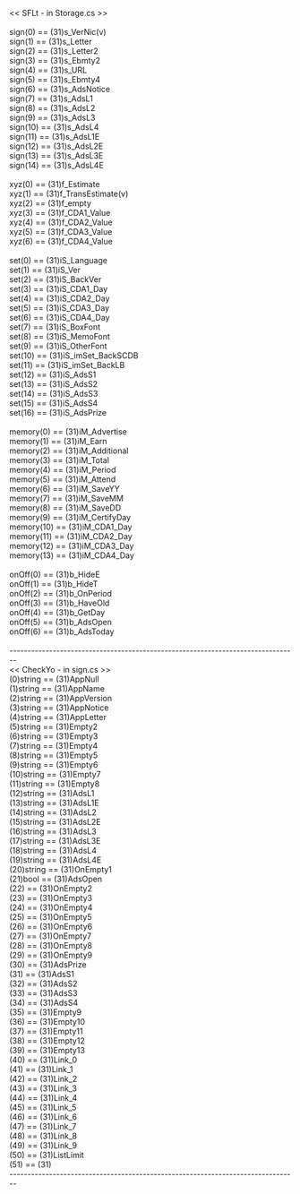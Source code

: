 << SFLt - in Storage.cs >>
<br>
<br>sign(0) == (31)s_VerNic(v)
<br>sign(1) == (31)s_Letter
<br>sign(2) == (31)s_Letter2
<br>sign(3) == (31)s_Ebmty2
<br>sign(4) == (31)s_URL
<br>sign(5) == (31)s_Ebmty4
<br>sign(6) == (31)s_AdsNotice
<br>sign(7) == (31)s_AdsL1
<br>sign(8) == (31)s_AdsL2
<br>sign(9) == (31)s_AdsL3
<br>sign(10) == (31)s_AdsL4
<br>sign(11) == (31)s_AdsL1E
<br>sign(12) == (31)s_AdsL2E
<br>sign(13) == (31)s_AdsL3E
<br>sign(14) == (31)s_AdsL4E
<br>
<br>xyz(0) == (31)f_Estimate
<br>xyz(1) == (31)f_TransEstimate(v)
<br>xyz(2) == (31)f_empty
<br>xyz(3) == (31)f_CDA1_Value
<br>xyz(4) == (31)f_CDA2_Value
<br>xyz(5) == (31)f_CDA3_Value
<br>xyz(6) == (31)f_CDA4_Value
<br>
<br>set(0) == (31)iS_Language
<br>set(1) == (31)iS_Ver
<br>set(2) == (31)iS_BackVer
<br>set(3) == (31)iS_CDA1_Day
<br>set(4) == (31)iS_CDA2_Day
<br>set(5) == (31)iS_CDA3_Day
<br>set(6) == (31)iS_CDA4_Day
<br>set(7) == (31)iS_BoxFont
<br>set(8) == (31)iS_MemoFont
<br>set(9) == (31)iS_OtherFont
<br>set(10) == (31)iS_imSet_BackSCDB
<br>set(11) == (31)iS_imSet_BackLB
<br>set(12) == (31)iS_AdsS1
<br>set(13) == (31)iS_AdsS2
<br>set(14) == (31)iS_AdsS3
<br>set(15) == (31)iS_AdsS4
<br>set(16) == (31)iS_AdsPrize
<br>
<br>memory(0) == (31)iM_Advertise
<br>memory(1) == (31)iM_Earn
<br>memory(2) == (31)iM_Additional
<br>memory(3) == (31)iM_Total
<br>memory(4) == (31)iM_Period
<br>memory(5) == (31)iM_Attend
<br>memory(6) == (31)iM_SaveYY
<br>memory(7) == (31)iM_SaveMM
<br>memory(8) == (31)iM_SaveDD
<br>memory(9) == (31)iM_CertifyDay
<br>memory(10) == (31)iM_CDA1_Day
<br>memory(11) == (31)iM_CDA2_Day
<br>memory(12) == (31)iM_CDA3_Day
<br>memory(13) == (31)iM_CDA4_Day
<br>
<br>onOff(0) == (31)b_HideE
<br>onOff(1) == (31)b_HideT
<br>onOff(2) == (31)b_OnPeriod
<br>onOff(3) == (31)b_HaveOld
<br>onOff(4) == (31)b_GetDay
<br>onOff(5) == (31)b_AdsOpen
<br>onOff(6) == (31)b_AdsToday
<br>
<br>--------------------------------------------------------------------------------
<br><< CheckYo - in sign.cs >>
<br>(0)string == (31)AppNull
<br>(1)string == (31)AppName
<br>(2)string == (31)AppVersion
<br>(3)string == (31)AppNotice
<br>(4)string == (31)AppLetter
<br>(5)string == (31)Empty2
<br>(6)string == (31)Empty3
<br>(7)string == (31)Empty4
<br>(8)string == (31)Empty5
<br>(9)string == (31)Empty6
<br>(10)string == (31)Empty7
<br>(11)string == (31)Empty8
<br>(12)string == (31)AdsL1
<br>(13)string == (31)AdsL1E
<br>(14)string == (31)AdsL2
<br>(15)string == (31)AdsL2E
<br>(16)string == (31)AdsL3
<br>(17)string == (31)AdsL3E
<br>(18)string == (31)AdsL4
<br>(19)string == (31)AdsL4E
<br>(20)string == (31)OnEmpty1
<br>(21)bool == (31)AdsOpen
<br>(22) == (31)OnEmpty2
<br>(23) == (31)OnEmpty3
<br>(24) == (31)OnEmpty4
<br>(25) == (31)OnEmpty5
<br>(26) == (31)OnEmpty6
<br>(27) == (31)OnEmpty7
<br>(28) == (31)OnEmpty8
<br>(29) == (31)OnEmpty9
<br>(30) == (31)AdsPrize
<br>(31) == (31)AdsS1
<br>(32) == (31)AdsS2
<br>(33) == (31)AdsS3
<br>(34) == (31)AdsS4
<br>(35) == (31)Empty9
<br>(36) == (31)Empty10
<br>(37) == (31)Empty11
<br>(38) == (31)Empty12
<br>(39) == (31)Empty13
<br>(40) == (31)Link_0
<br>(41) == (31)Link_1
<br>(42) == (31)Link_2
<br>(43) == (31)Link_3
<br>(44) == (31)Link_4
<br>(45) == (31)Link_5
<br>(46) == (31)Link_6
<br>(47) == (31)Link_7
<br>(48) == (31)Link_8
<br>(49) == (31)Link_9
<br>(50) == (31)ListLimit
<br>(51) == (31) 
<br>--------------------------------------------------------------------------------
